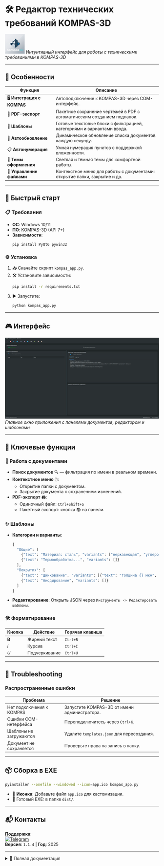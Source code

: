# 🛠️ Редактор технических требований KOMPAS-3D  
![banner](icons/icon.png)
*Интуитивный интерфейс для работы с техническими требованиями в KOMPAS-3D*  

---

## 🌟 Особенности  

| **Функция**               | **Описание**                                                                 |
|---------------------------|-----------------------------------------------------------------------------|
| 🖥️ **Интеграция с KOMPAS** | Автоподключение к KOMPAS-3D через COM-интерфейс.                            |
| 📄 **PDF-экспорт**         | Пакетное сохранение чертежей в PDF с автоматическим созданием подпапок.     |
| 🧩 **Шаблоны**             | Готовые текстовые блоки с фильтрацией, категориями и вариантами ввода.      |
| 🔄 **Автообновление**      | Динамическое обновление списка документов каждую секунду.                   |
| 📋 **Автонумерация**       | Умная нумерация пунктов с поддержкой вложенности.                           |
| 🌙 **Темы оформления**     | Светлая и тёмная темы для комфортной работы.                                |
| 📂 **Управление файлами**  | Контекстное меню для работы с документами: открытие папки, закрытие и др.  |

---

## 🚀 Быстрый старт  

### 📋 Требования  
- **ОС**: Windows 10/11  
- **ПО**: KOMPAS-3D (API 7+)  
- **Зависимости**:  
  ```bash  
  pip install PyQt6 pywin32  
  ```  

### ⚙️ Установка  
1. 📥 Скачайте скрипт `kompas_app.py`.  
2. 🛠️ Установите зависимости:  
   ```bash  
   pip install -r requirements.txt  
   ```  
3. ▶️ Запустите:  
   ```bash  
   python kompas_app.py  
   ```  

---

## 🎮 Интерфейс  
![UI Preview](icons/GUI.png)
*Главное окно приложения с панелями документов, редактором и шаблонами*  

---

## 📌 Ключевые функции  

### 📂 Работа с документами  
- **Поиск документов** 🔍 — фильтрация по имени в реальном времени.  
- **Контекстное меню** 🖱️:  
  - Открытие папки с документом.  
  - Закрытие документа с сохранением изменений.  
- **PDF-экспорт** 🖨️:  
  - Одиночный файл: `Ctrl+Shift+S`  
  - Пакетный экспорт: кнопка 📚 на панели.  

### ✨ Шаблоны  
- **Категории и варианты**:  
  ```python  
  {  
    "Общие": [  
      {"text": "Материал: сталь", "variants": ["нержавеющая", "углеродистая"]},  
      {"text": "Термообработка...", "variants": []}  
    ],  
    "Покрытия": [  
      {"text": "Цинкование", "variants": [{"text": "толщина {} мкм", "custom_input": True}]},  
      {"text": "Анодирование", "variants": []}  
    ]  
  }  
  ```  
- **Редактирование**: Открыть JSON через `Инструменты -> Редактировать шаблоны`.  

### 🛠️ Форматирование  
| **Кнопка** | **Действие**       | **Горячая клавиша** |  
|------------|--------------------|---------------------|  
| **B**      | Жирный текст       | `Ctrl+B`            |  
| *I*        | Курсив             | `Ctrl+I`            |  
| _U_        | Подчеркивание      | `Ctrl+U`            |  

---

## 🚨 Troubleshooting  

### Распространенные ошибки  
| **Проблема**               | **Решение**                                   |  
|----------------------------|-----------------------------------------------|  
| Нет подключения к KOMPAS   | Запустите KOMPAS-3D от имени администратора.  |  
| Ошибки COM-интерфейса      | Переподключитесь через `Ctrl+K`.              |  
| Шаблоны не загружаются     | Удалите `templates.json` для пересоздания.    |  
| Документ не сохраняется    | Проверьте права на запись в папку.            |  

---

## 📦 Сборка в EXE  
```bash  
pyinstaller --onefile --windowed --icon=app.ico kompas_app.py  
```  
- 🎯 **Иконка**: Добавьте файл `app.ico` для кастомизации.  
- 📂 Готовый EXE: в папке `dist/`.  

---

## 📬 Контакты  
**Поддержка**:  
[![Telegram](https://img.shields.io/badge/Telegram-%40HeagBoKaT-blue)](https://t.me/HeagBoKaT)  
**Версия**: `1.1.4` | **Год**: 2025  

---  

<details>  
<summary>📜 Полная документация</summary>  

### 🔄 Периодическое обновление  
- Список документов обновляется каждую 1 сек.  
- Для ручного обновления нажмите `F6`.  

### ⚙️ Конфигурация  
- Файл шаблонов:  
  ```bash  
  ~/KOMPAS-TR/templates.json  
  ```  
- Настройки темы:  
  ```bash  
  ~/KOMPAS-TR/settings.json  
  ```  
</details>